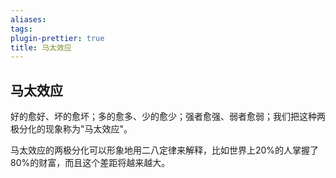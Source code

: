 ```yaml
---
aliases: 
tags: 
plugin-prettier: true
title: 马太效应
---
```

## 马太效应

好的愈好、坏的愈坏；多的愈多、少的愈少；强者愈强、弱者愈弱；我们把这种两极分化的现象称为"马太效应"。

马太效应的两极分化可以形象地用二八定律来解释，比如世界上20%的人掌握了80%的财富，而且这个差距将越来越大。


